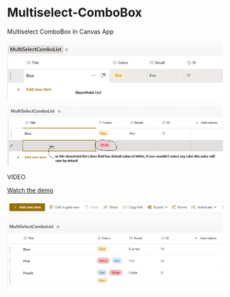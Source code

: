 # Multiselect-ComboBox
Multiselect ComboBox In Canvas App

![Uploading image.png…](https://github.com/AlmasMahfooz/Multiselect-ComboBox/blob/main/Images/1.png)














![Uploading image.png…](https://github.com/AlmasMahfooz/Multiselect-ComboBox/blob/main/Images/2.png)











VIDEO



[Watch the demo](https://github.com/AlmasMahfooz/Multiselect-ComboBox/blob/main/Images/multiselect%20combobox.webm)











![Uploading image.png…](https://github.com/AlmasMahfooz/Multiselect-ComboBox/blob/main/Images/3.png)

